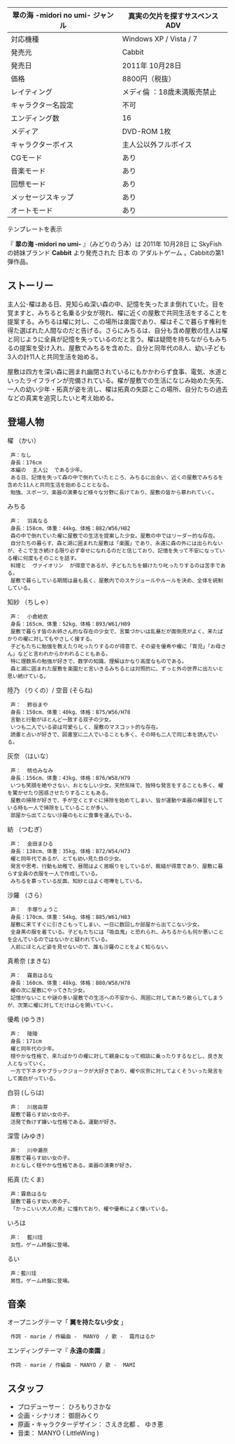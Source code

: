 翠の海 -midori no umi-  ジャンル  |  真実の欠片を探すサスペンスADV   
---|---  
対応機種  |  Windows XP  /  Vista  /  7   
発売元  |  Cabbit   
発売日  |  2011年  10月28日   
価格  |  8800円（税抜）   
レイティング  |  メディ倫  ：18歳未満販売禁止   
キャラクター名設定  |  不可   
エンディング数  |  16   
メディア  |  DVD-ROM 1枚   
キャラクターボイス  |  主人公以外フルボイス   
CGモード  |  あり   
音楽モード  |  あり   
回想モード  |  あり   
メッセージスキップ  |  あり   
オートモード  |  あり   
テンプレートを表示  
  
『 **翠の海 -midori no umi-** 』（みどりのうみ）は  2011年  10月28日  に  SkyFish  の姉妹ブランド
**Cabbit** より発売された  日本  の  アダルトゲーム  。Cabbitの第1弾作品。

##  ストーリー  

主人公･櫂はある日、見知らぬ深い森の中、記憶を失ったまま倒れていた。目を覚ますと、みちると名乗る少女が現れ、櫂に近くの屋敷で共同生活をすることを提案する。みちるは櫂に対し、この場所は楽園であり、櫂はそこで暮らす権利を得た選ばれた人間なのだと告げる。さらにみちるは、自分も含め屋敷の住人は櫂と同じように全員が記憶を失っているのだと言う。櫂は疑問を持ちながらもみちるの提案を受け入れ、屋敷でみちるを含めた、自分と同年代の8人、幼い子ども3人の計11人と共同生活を始める。

屋敷は四方を深い森に囲まれ幽閉されているにもかかわらず食事、電気、水道といったライフラインが完備されている。櫂が屋敷での生活になじみ始めた矢先、一人の幼い少年・拓真が姿を消し、櫂は拓真の失踪とこの場所、自分たちの過去などの真実を追究したいと考え始める。

##  登場人物  

櫂 （かい）

     声：なし 
     身長：176cm 
     本編の  主人公  である少年。 
     ある日、記憶を失って森の中で倒れていたところ、みちるに出会い、近くの屋敷でみちるを含めた11人と共同生活を始めることとなる。 
     勉強、スポーツ、楽器の演奏など様々な分野に長けており、屋敷の皆から慕われていく。 
みちる

     声：  羽高なる 
     身長：158cm、体重：44kg、体格：B82/W56/H82 
     森の中で倒れていた櫂に屋敷での生活を提案した少女。屋敷の中ではリーダー的な存在。 
     自分たちの暮らす、森と湖に囲まれた屋敷は「楽園」であり、永遠に森の外には出られないが、そこで生き続ける限り必ず幸せになれるのだと信じており、記憶を失って不安になっている櫂に何度もそのことを話す。 
     料理と  ヴァイオリン  が得意であるが、子どもたちを躾けたり叱ったりするのは苦手である。 
     屋敷で暮らしている期間は最も長く、屋敷内でのスケジュールやルールを決め、全体を統制している。 
知紗 （ちしゃ）

     声：  小倉結衣 
     身長：165cm、体重：52kg、体格：B93/W61/H89 
     屋敷で暮らす皆のお姉さん的な存在の少女で、言葉づかいは乱暴だが面倒見がよく、来たばかりの櫂に対してもやさしく接する。 
     子どもたちに勉強を教えたり叱ったりするのが得意で、その姿を優希や櫂に「育児」「お母さん」などと言われからかわれることもある。 
     特に理数系の勉強が好きで、数学の知識、理解はかなり高度なものである。 
     森と湖に囲まれた屋敷を楽園だと言いきるみちるとは対照的に、ずっと外の世界に出たいと思い続けている。 
陸乃 （りくの）/ 空音 (そらね)

     声：  鈴谷まや 
     身長：150cm、体重：40kg、体格：B75/W56/H78 
     言動と行動がほとんど一致する双子の少女。 
     いつも二人でいる姿は可愛らしく、屋敷のマスコット的な存在。 
     読書と占いが好きで、図書室に二人でいることも多く、その時も二人で同じ本を読んでいる。 
灰奈 （はいな）

     声：  桃也みなみ 
     身長：156cm、体重：43kg、体格：B76/W58/H79 
     いつも笑顔を絶やさない、おとなしい少女。天然気味で、独特な発言をすることも多く、櫂を驚かせたり困惑させたりすることもある。 
     屋敷の掃除が好きで、手が空くとすぐに掃除を始めてしまい、皆が運動や楽器の練習をしている時も一人で掃除をしていることが多い。 
     部屋から出てこない沙羅のもとに食事を運んでいる。 
紡 （つむぎ）

     声：  金田まひる 
     身長：138cm、体重：35kg、体格：B72/W54/H73 
     櫂と同年代であるが、とても幼い見た目の少女。 
     発言や思考、行動も幼稚で、昼間はよく居眠りをしているが、裁縫が得意であり、屋敷に暮らす全員の衣服を一人で作成している。 
     みちるを慕っている反面、知紗とはよく喧嘩をしている。 
沙羅 （さら）

     声：  手塚りょうこ 
     身長：170cm、体重：54kg、体格：B85/W61/H83 
     屋敷に来てすぐに引きこもってしまい、一日に数回しか部屋から出てこない少女。 
     全身黒の服を着ている。子どもたちには「吸血鬼」と恐れられ、みちるからも何か悪いことを企んでいるのではないかと疑われている。 
     人前にほとんど姿を見せないので、誰も沙羅のことをよく知らない。 
真希奈 (まきな)

     声：  霧島はるな 
     身長：160cm、体重：48kg、体格：B80/W58/H78 
     櫂の次に屋敷にやってきた少女。 
     記憶がないことや謎の多い屋敷での生活への不安から、周囲に対してあたり散らしてしまうが、次第に櫂に対してだけは心を開いていく。 
優希 (ゆうき)

     声：  陵陵 
     身長：171cm 
     櫂と同年代の少年。 
     穏やかな性格で、来たばかりの櫂に対して親身になって相談に乗ったりするなどし、良き友人となっていく。 
     一方で下ネタやブラックジョークが大好きであり、櫂や灰奈に対してよくそういった発言をして面白がっている。 
白羽 (しらは)

     声：  川居由芽 
     屋敷で暮らす幼い女の子。 
     活発で負けず嫌いな性格である。運動が好き。 
深雪 (みゆき)

     声：  川中瀬奈 
     屋敷で暮らす幼い女の子。 
     おとなしく穏やかな性格である。楽器の演奏が好き。 
拓真 (たくま)

     声：霧島はるな 
     屋敷で暮らす幼い男の子。 
     「かっこいい大人の男」に憧れており、櫂や優希によく懐いている。 
いろは

     声：  藍川珪 
     女性。ゲーム終盤に登場。 
るい

     声：藍川珪 
     男性。ゲーム終盤に登場。 

##  音楽  

オープニングテーマ「 **翼を持たない少女** 」

     作詞 - marie / 作編曲 -  MANYO  / 歌 -  霜月はるか 
エンディングテーマ『 **永遠の楽園** 』

     作詞 - marie / 作編曲 - MANYO / 歌 -  MAMI 

##  スタッフ  

  * プロデューサー：  ひろもりさかな 
  * 企画・シナリオ：  御厨みくり 
  * 原画・キャラクターデザイン：  さえき北都  、  ゆき恵 
  * 音楽：  MANYO  (  LittleWing  ) 

